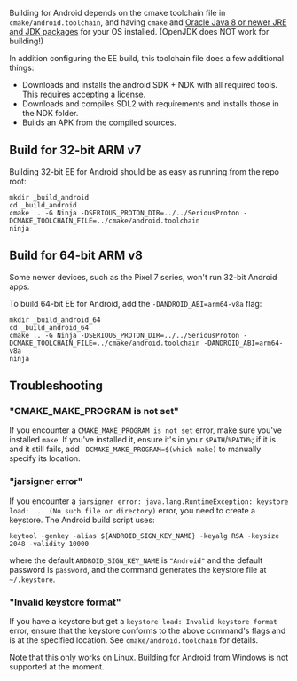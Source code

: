 Building for Android depends on the cmake toolchain file in `cmake/android.toolchain`, and having `cmake` and [Oracle Java 8 or newer JRE and JDK packages](https://www.oracle.com/java/technologies/downloads/) for your OS installed. (OpenJDK does NOT work for building!)

In addition configuring the EE build, this toolchain file does a few additional things:

-   Downloads and installs the android SDK + NDK with all required tools. This requires accepting a license.
-   Downloads and compiles SDL2 with requirements and installs those in the NDK folder.
-   Builds an APK from the compiled sources.

## Build for 32-bit ARM v7

Building 32-bit EE for Android should be as easy as running from the repo root:

```
mkdir _build_android
cd _build_android
cmake .. -G Ninja -DSERIOUS_PROTON_DIR=../../SeriousProton -DCMAKE_TOOLCHAIN_FILE=../cmake/android.toolchain
ninja
```

## Build for 64-bit ARM v8

Some newer devices, such as the Pixel 7 series, won't run 32-bit Android apps.

To build 64-bit EE for Android, add the `-DANDROID_ABI=arm64-v8a` flag:

```
mkdir _build_android_64
cd _build_android_64
cmake .. -G Ninja -DSERIOUS_PROTON_DIR=../../SeriousProton -DCMAKE_TOOLCHAIN_FILE=../cmake/android.toolchain -DANDROID_ABI=arm64-v8a
ninja
```

## Troubleshooting

### "CMAKE_MAKE_PROGRAM is not set"

If you encounter a `CMAKE_MAKE_PROGRAM is not set` error, make sure you've installed `make`. If you've installed it, ensure it's in your `$PATH`/`%PATH%`; if it is and it still fails, add `-DCMAKE_MAKE_PROGRAM=$(which make)` to manually specify its location.

### "jarsigner error"

If you encounter a `jarsigner error: java.lang.RuntimeException: keystore load: ... (No such file or directory)` error, you need to create a keystore. The Android build script uses:

```
keytool -genkey -alias ${ANDROID_SIGN_KEY_NAME} -keyalg RSA -keysize 2048 -validity 10000
```

where the default `ANDROID_SIGN_KEY_NAME` is `"Android"` and the default password is `password`, and the command generates the keystore file at `~/.keystore`.

### "Invalid keystore format"

If you have a keystore but get a `keystore load: Invalid keystore format` error, ensure that the keystore conforms to the above command's flags and is at the specified location. See `cmake/android.toolchain` for details.

Note that this only works on Linux. Building for Android from Windows is not supported at the moment.
